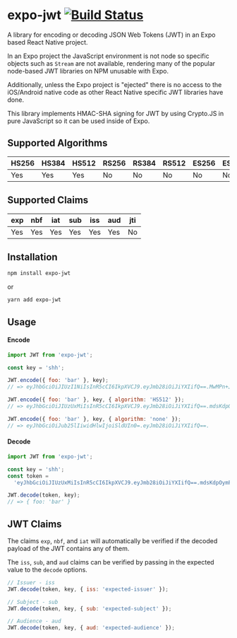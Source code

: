 # expo-jwt [![Build Status](https://travis-ci.org/BlakeSimpson/expo-jwt.svg?branch=master)](https://travis-ci.org/BlakeSimpson/expo-jwt)

A library for encoding or decoding JSON Web Tokens (JWT) in an Expo based React
Native project.

In an Expo project the JavaScript environment is not node so specific objects
such as `Stream` are not available, rendering many of the popular node-based JWT
libraries on NPM unusable with Expo.

Additionally, unless the Expo project is "ejected" there is no access to the
iOS/Android native code as other React Native specific JWT libraries have done.

This library implements HMAC-SHA signing for JWT by using Crypto.JS in pure
JavaScript so it can be used inside of Expo.

## Supported Algorithms

| HS256 | HS384 | HS512 | RS256 | RS384 | RS512 | ES256 | ES384 | ES512 |
| ----- | ----- | ----- | ----- | ----- | ----- | ----- | ----- | ----- |
| Yes   | Yes   | Yes   | No    | No    | No    | No    | No    | No    |

## Supported Claims

| exp | nbf | iat | sub | iss | aud | jti |
| --- | --- | --- | --- | --- | --- | --- |
| Yes | Yes | Yes | Yes | Yes | Yes | No  |

## Installation

```bash
npm install expo-jwt
```

or

```bash
yarn add expo-jwt
```

## Usage

#### Encode

```js
import JWT from 'expo-jwt';

const key = 'shh';

JWT.encode({ foo: 'bar' }, key);
// => eyJhbGciOiJIUzI1NiIsInR5cCI6IkpXVCJ9.eyJmb28iOiJiYXIifQ==.MwMPn+JotG0ADbVQz8KgAXQkwT4Dd37499WucrGC6M4=

JWT.encode({ foo: 'bar' }, key, { algorithm: 'HS512' });
// => eyJhbGciOiJIUzUxMiIsInR5cCI6IkpXVCJ9.eyJmb28iOiJiYXIifQ==.mdsKdpOymFm2IqXTTtS1JLA/9XM1c/Cjo9IwZoRlFd8MshIjp/RifniPlz9Nq5LCVwa8xIFeKYeNu0pvNJl4JQ==

JWT.encode({ foo: 'bar' }, key, { algorithm: 'none' });
// => eyJhbGciOiJub25lIiwidHlwIjoiSldUIn0=.eyJmb28iOiJiYXIifQ==.
```

#### Decode

```js
import JWT from 'expo-jwt';

const key = 'shh';
const token =
  'eyJhbGciOiJIUzUxMiIsInR5cCI6IkpXVCJ9.eyJmb28iOiJiYXIifQ==.mdsKdpOymFm2IqXTTtS1JLA/9XM1c/Cjo9IwZoRlFd8MshIjp/RifniPlz9Nq5LCVwa8xIFeKYeNu0pvNJl4JQ==';

JWT.decode(token, key);
// => { foo: 'bar' }
```

## JWT Claims

The claims `exp`, `nbf`, and `iat` will automatically be verified if the decoded
payload of the JWT contains any of them.

The `iss`, `sub`, and `aud` claims can be verified by passing in the expected
value to the `decode` options.

```js
// Issuer - iss
JWT.decode(token, key, { iss: 'expected-issuer' });

// Subject - sub
JWT.decode(token, key, { sub: 'expected-subject' });

// Audience - aud
JWT.decode(token, key, { aud: 'expected-audience' });
```
